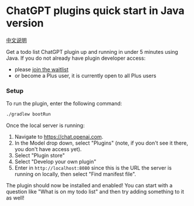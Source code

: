 # ChatGPT plugins quick start in Java version

[中文说明](/README_CN.md)

Get a todo list ChatGPT plugin up and running in under 5 minutes using Java. If you do not already have plugin
developer access:

* please [join the waitlist](https://openai.com/waitlist/plugins)
* or become a Plus user, it is currently open to all Plus users

### Setup

To run the plugin, enter the following command:

```bash
./gradlew bootRun
```

Once the local server is running:

1. Navigate to https://chat.openai.com.
2. In the Model drop down, select "Plugins" (note, if you don't see it there, you don't have access yet).
3. Select "Plugin store"
4. Select "Develop your own plugin"
5. Enter in `http://localhost:8080` since this is the URL the server is running on locally, then select "Find manifest
   file".

The plugin should now be installed and enabled! You can start with a question like "What is on my todo list" and then
try adding something to it as well!